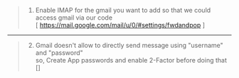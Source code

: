 > 1. Enable IMAP for the gmail you want to add so that we could access gmail via our code
> <br>[ https://mail.google.com/mail/u/0/#settings/fwdandpop ]
---
> 2. Gmail doesn't allow to directly send message using "username" and "password"
> <br>so, Create App passwords and enable 2-Factor before doing that
> <br>[]
